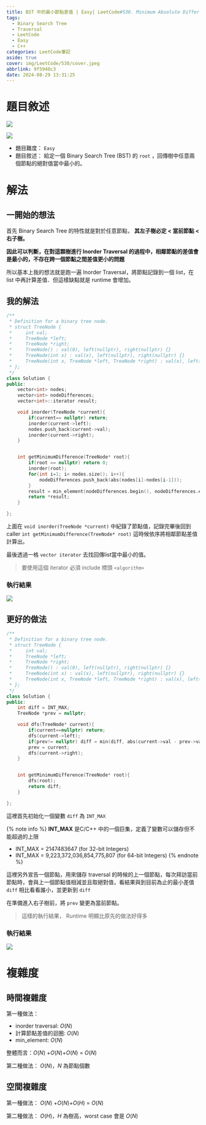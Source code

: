 ```yaml
---
title: BST 中的最小節點差值 | Easy| LeetCode#530. Minimum Absolute Difference in BST
tags:
  - Binary Search Tree
  - Traversal
  - LeetCode
  - Easy
  - C++
categories: LeetCode筆記
aside: true
cover: img/LeetCode/530/cover.jpeg
abbrlink: 9f5948c3
date: 2024-08-29 13:31:25
---
```


# 題目敘述

![](/img/LeetCode/530/question.jpeg)

![](/img/LeetCode/530/question2.jpeg)

- 題目難度： `Easy`
- 題目敘述： 給定一個 Binary Search Tree (BST) 的 `root` ，回傳樹中任意兩個節點的絕對值當中最小的。


# 解法


## 一開始的想法

首先 Binary Search Tree 的特性就是對於任意節點， **其左子樹必定 < 當前節點 < 右子樹。**

**因此可以判斷，在對這顆樹進行 Inorder Traversal 的過程中，相鄰節點的差值會是最小的，不存在跨一個節點之間差值更小的問題**

所以基本上我的想法就是跑一遍 Inorder Traversal，將節點記錄到一個 list，在 list 中再計算差值．但這樣缺點就是 runtime 會增加。

## 我的解法

```cpp
/**
 * Definition for a binary tree node.
 * struct TreeNode {
 *     int val;
 *     TreeNode *left;
 *     TreeNode *right;
 *     TreeNode() : val(0), left(nullptr), right(nullptr) {}
 *     TreeNode(int x) : val(x), left(nullptr), right(nullptr) {}
 *     TreeNode(int x, TreeNode *left, TreeNode *right) : val(x), left(left), right(right) {}
 * };
 */
class Solution {
public:
    vector<int> nodes;
    vector<int> nodeDifferences;
    vector<int>::iterator result;

    void inorder(TreeNode *current){
        if(current== nullptr) return;
        inorder(current->left);
        nodes.push_back(current->val);
        inorder(current->right);
    }


    int getMinimumDifference(TreeNode* root){
        if(root == nullptr) return 0;
        inorder(root);
        for(int i=1; i< nodes.size(); i++){
            nodeDifferences.push_back(abs(nodes[i]-nodes[i-1]));
        }
        result = min_element(nodeDifferences.begin(), nodeDifferences.end());
        return *result;
    }

};
```

上面在 `void inorder(TreeNode *current)` 中紀錄了節點值，記錄完畢後回到 caller `int getMinimumDifference(TreeNode* root)` 這時候依序將相鄰節點差值計算出。

最後透過一格 `vector iterator` 去找回傳list當中最小的值。

> 要使用這個 iterator 必須 include 標頭 `<algorithm>`

### 執行結果

![](/img/LeetCode/530/result.jpeg)

## 更好的做法

```cpp
/**
 * Definition for a binary tree node.
 * struct TreeNode {
 *     int val;
 *     TreeNode *left;
 *     TreeNode *right;
 *     TreeNode() : val(0), left(nullptr), right(nullptr) {}
 *     TreeNode(int x) : val(x), left(nullptr), right(nullptr) {}
 *     TreeNode(int x, TreeNode *left, TreeNode *right) : val(x), left(left), right(right) {}
 * };
 */
class Solution {
public:
    int diff = INT_MAX;
    TreeNode *prev = nullptr;

    void dfs(TreeNode* current){
        if(current==nullptr) return;
        dfs(current->left);
        if(prev!= nullptr) diff = min(diff, abs(current->val - prev->val));
        prev = current;
        dfs(current->right);
    }


    int getMinimumDifference(TreeNode* root){
        dfs(root);
        return diff;
    }

};
```

這裡首先初始化一個變數 `diff` 為  `INT_MAX`

{% note info %}
**INT_MAX** 是C/C++ 中的一個巨集，定義了變數可以儲存但不能超過的上限
- INT_MAX = 2147483647   (for 32-bit Integers)
- INT_MAX = 9,223,372,036,854,775,807   (for 64-bit Integers)
{% endnote %}

這裡另外宣告一個節點，用來儲存 traversal 的時候的上一個節點，每次拜訪當前節點時，會與上一個節點值相減並且取絕對值，看結果與到目前為止的最小差值 `diff` 相比看看誰小，並更新到 `diff`

在準備進入右子樹前，將 `prev` 變更為當前節點。

> 這樣的執行結果， Runtime 明顯比原先的做法好得多

### 執行結果

![](/img/LeetCode/530/result2.jpeg)

# 複雜度

## 時間複雜度

第一種做法：

- inorder traversal: $O(N)$
- 計算節點差值的迴圈: $O(N)$
- min_element: $O(N)$

整體而言：$O(N)$ +$O(N)$+$O(N)$ = $O(N)$ 

第二種做法：
$O(N)$，$N$ 為節點個數

## 空間複雜度

第一種做法： $O(N)$ +$O(N)$+$O(H)$ = $O(N)$ 

第二種做法：
$O(H)$，$H$ 為樹高，worst case 會是 $O(N)$